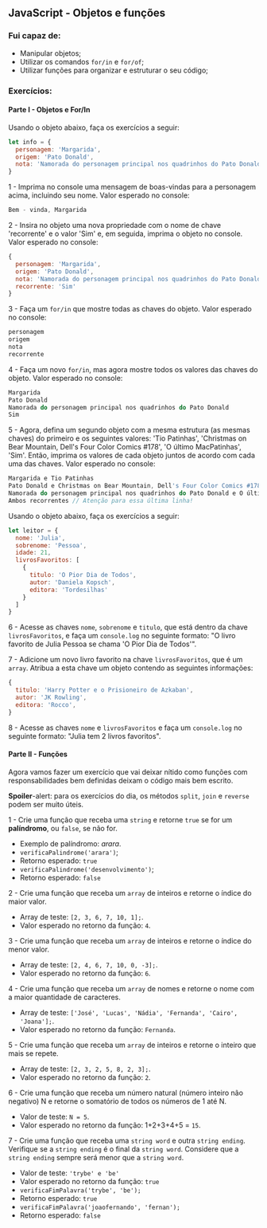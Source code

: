 ## JavaScript - Objetos e funções

### Fui capaz de:

- Manipular objetos;
- Utilizar os comandos `for/in` e `for/of`;
- Utilizar funções para organizar e estruturar o seu código;

### Exercícios:

#### Parte I - Objetos e For/In

Usando o objeto abaixo, faça os exercícios a seguir:

```javascript
let info = {
  personagem: 'Margarida',
  origem: 'Pato Donald',
  nota: 'Namorada do personagem principal nos quadrinhos do Pato Donald'
}
```

1 - Imprima no console uma mensagem de boas-vindas para a personagem acima, incluindo seu nome. Valor esperado no console:

```javascript
Bem - vinda, Margarida
```

2 - Insira no objeto uma nova propriedade com o nome de chave 'recorrente' e o valor 'Sim' e, em seguida, imprima o objeto no console. Valor esperado no console:

```javascript
{
  personagem: 'Margarida',
  origem: 'Pato Donald',
  nota: 'Namorada do personagem principal nos quadrinhos do Pato Donald',
  recorrente: 'Sim'
}
```

3 - Faça um `for/in` que mostre todas as chaves do objeto. Valor esperado no console:

```javascript
personagem
origem
nota
recorrente
```

4 - Faça um novo `for/in`, mas agora mostre todos os valores das chaves do objeto. Valor esperado no console:

```javascript
Margarida
Pato Donald
Namorada do personagem principal nos quadrinhos do Pato Donald
Sim
```

5 - Agora, defina um segundo objeto com a mesma estrutura (as mesmas chaves) do primeiro e os seguintes valores: 'Tio Patinhas', 'Christmas on Bear Mountain, Dell's Four Color Comics #178', 'O último MacPatinhas', 'Sim'. Então, imprima os valores de cada objeto juntos de acordo com cada uma das chaves. Valor esperado no console:

```javascript
Margarida e Tio Patinhas
Pato Donald e Christmas on Bear Mountain, Dell's Four Color Comics #178
Namorada do personagem principal nos quadrinhos do Pato Donald e O último MacPatinhas
Ambos recorrentes // Atenção para essa última linha!
```

Usando o objeto abaixo, faça os exercícios a seguir:

```javascript
let leitor = {
  nome: 'Julia',
  sobrenome: 'Pessoa',
  idade: 21,
  livrosFavoritos: [
    {
      titulo: 'O Pior Dia de Todos',
      autor: 'Daniela Kopsch',
      editora: 'Tordesilhas'
    }
  ]
}
```

6 - Acesse as chaves `nome`, `sobrenome` e `titulo`, que está dentro da chave `livrosFavoritos`, e faça um `console.log` no seguinte formato: "O livro favorito de Julia Pessoa se chama 'O Pior Dia de Todos'".

7 - Adicione um novo livro favorito na chave `livrosFavoritos`, que é um `array`. Atribua a esta chave um objeto contendo as seguintes informações:

```javascript
{
  titulo: 'Harry Potter e o Prisioneiro de Azkaban',
  autor: 'JK Rowling',
  editora: 'Rocco',
}
```

8 - Acesse as chaves `nome` e `livrosFavoritos` e faça um `console.log` no seguinte formato: "Julia tem 2 livros favoritos".

#### Parte II - Funções

Agora vamos fazer um exercício que vai deixar nítido como funções com responsabilidades bem definidas deixam o código mais bem escrito.

**Spoiler**-alert: para os exercícios do dia, os métodos `split`, `join` e `reverse` podem ser muito úteis.

1 - Crie uma função que receba uma `string` e retorne `true` se for um **palíndromo**, ou `false`, se não for.

- Exemplo de palíndromo: _arara_.
- `verificaPalindrome('arara')`;
- Retorno esperado: `true`
- `verificaPalindrome('desenvolvimento')`;
- Retorno esperado: `false`

2 - Crie uma função que receba um `array` de inteiros e retorne o índice do maior valor.

- Array de teste: `[2, 3, 6, 7, 10, 1];`.
- Valor esperado no retorno da função: `4`.

3 - Crie uma função que receba um `array` de inteiros e retorne o índice do menor valor.

- Array de teste: `[2, 4, 6, 7, 10, 0, -3];`.
- Valor esperado no retorno da função: `6`.

4 - Crie uma função que receba um `array` de nomes e retorne o nome com a maior quantidade de caracteres.

- Array de teste: `['José', 'Lucas', 'Nádia', 'Fernanda', 'Cairo', 'Joana'];`.
- Valor esperado no retorno da função: `Fernanda`.

5 - Crie uma função que receba um `array` de inteiros e retorne o inteiro que mais se repete.

- Array de teste: `[2, 3, 2, 5, 8, 2, 3];`.
- Valor esperado no retorno da função: `2`.

6 - Crie uma função que receba um número natural (número inteiro não negativo) N e retorne o somatório de todos os números de 1 até N.

- Valor de teste: `N = 5`.
- Valor esperado no retorno da função: 1+2+3+4+5 = `15`.

7 - Crie uma função que receba uma `string word` e outra `string ending`. Verifique se a `string ending` é o final da `string word`. Considere que a `string ending` sempre será menor que a `string word`.

- Valor de teste: `'trybe' e 'be'`
- Valor esperado no retorno da função: `true`
- `verificaFimPalavra('trybe', 'be');`
- Retorno esperado: `true`
- `verificaFimPalavra('joaofernando', 'fernan');`
- Retorno esperado: `false`
